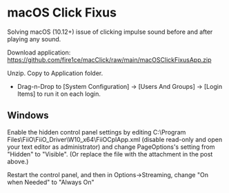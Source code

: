 # macOS Click Fixus

Solving macOS (10.12+) issue of clicking impulse sound before and after playing any sound.

Download application: https://github.com/fire1ce/macClick/raw/main/macOSClickFixusApp.zip 

Unzip.
Copy to Application folder.
* Drag-n-Drop to [System Configuration] -> [Users And Groups] -> [Login Items] to run it on each login.


## Windows

Enable the hidden control panel settings by editing C:\Program Files\FiiO\FiiO_Driver\W10_x64\FiiOCplApp.xml (disable read-only and open your text editor as administrator) and change PageOptions's <Visibility> setting from "Hidden" to "Visible". (Or replace the file with the attachment in the post above.)

Restart the control panel, and then in Options->Streaming, change "On when Needed" to "Always On"
